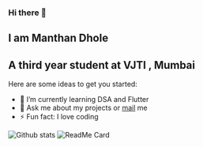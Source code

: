 ### Hi there 👋  
## I am Manthan Dhole 
## A third year student at VJTI , Mumbai
Here are some ideas to get you started:

- 🌱 I’m currently learning DSA and Flutter
- 💬 Ask me about my projects or [mail](indiakamanthan@gmail.com)   me
- ⚡ Fun fact: I love coding
 
![Github stats](https://github-readme-stats.vercel.app/api?username=MANTHAN137)
![ReadMe Card](https://github-readme-stats.vercel.app/api/pin/?username=MANTHAN137&repo=MANTHAN137)
